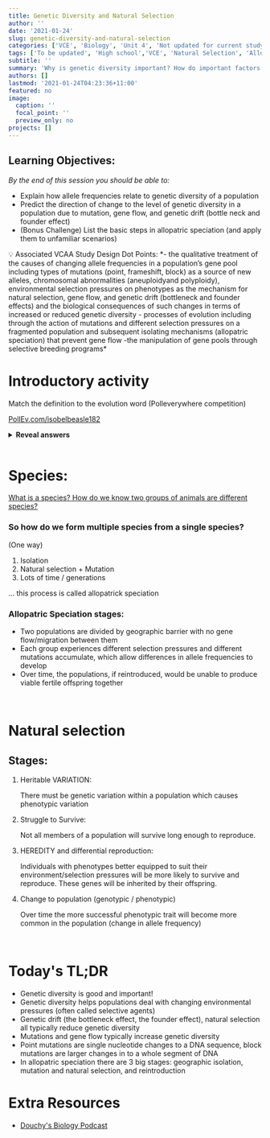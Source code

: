 ```yaml
---
title: Genetic Diversity and Natural Selection
author: ''
date: '2021-01-24'
slug: genetic-diversity-and-natural-selection
categories: ['VCE', 'Biology', 'Unit 4', 'Not updated for current study design']
tags: ['To be updated', 'High school','VCE', 'Natural Selection', 'Allopatrick speciation']
subtitle: ''
summary: 'Why is genetic diversity important? How do important factors in evolution (genetic drift, gene flow, mutation, natural selection) impact genetic diversity?'
authors: []
lastmod: '2021-01-24T04:23:36+11:00'
featured: no
image:
  caption: ''
  focal_point: ''
  preview_only: no
projects: []
---
```



## Learning Objectives:

*By the end of this session you should be able to:* 

-  Explain how allele frequencies relate to genetic diversity of a population
-  Predict the direction of change to the level of genetic diversity in a population due to mutation, gene flow, and genetic drift (bottle neck and founder effect)
- (Bonus Challenge) List the basic steps in allopatric speciation (and apply them to unfamiliar scenarios)


<aside>
💡 Associated VCAA Study Design Dot Points:                                                                                         *- the qualitative treatment of the causes of changing allele frequencies in a population’s gene pool including types of mutations (point, frameshift, block) as a source of new alleles, chromosomal abnormalities (aneuploidyand polyploidy), environmental selection pressures on phenotypes as the mechanism for natural selection, gene flow, and genetic drift (bottleneck and founder effects) and the biological consequences of such changes in terms of increased or reduced genetic diversity                                                                                                       - processes of evolution including through the action of mutations and different selection pressures on a fragmented population and subsequent isolating mechanisms (allopatric speciation) that prevent gene flow                                                                                                    -the manipulation of gene pools through selective breeding programs*

</aside>

# Introductory activity

Match the definition to the evolution word (Polleverywhere competition)

[PollEv.com/isobelbeasle182](http://pollev.com/isobelbeasle182)



<details>
<summary> <b> Reveal answers </b> </summary>

 **Gene Pool:**

- “the complete set of alleles present in a population”

**Allele Frequency**

- Incidence or proportion of genes which have a particular allele within a population

**Genetic Diversity**

- Amount of variation within a gene pool
    - *How many different alleles?*
    - *What frequency do the alleles occur?*

</details> 
<br>

# Species:

[What is a species? How do we know two groups of animals are different species?](https://embed.polleverywhere.com/free_text_polls/n30LWJDNU8pNanxQ33Rux?controls=none&short_poll=true)


### So how do we form multiple species from a single species?

(One way) 

1. Isolation 
2. Natural selection + Mutation
3. Lots of time / generations

... this process is called allopatrick speciation
<br> 

### Allopatric Speciation stages:

- Two populations are divided by geographic barrier with no gene flow/migration between them
- Each group experiences different selection pressures and different mutations accumulate, which allow differences in allele frequencies to develop
- Over time, the populations, if reintroduced, would be unable to produce viable fertile offspring together

<br>

# Natural selection 

## Stages:

1. Heritable VARIATION:
    
    There must be genetic variation within a population which causes phenotypic variation
    
2. Struggle to Survive:
    
     Not all members of a population will survive long enough to reproduce.
    
3.  HEREDITY and differential reproduction:
    
    Individuals with phenotypes better equipped to suit their environment/selection pressures will be more likely to survive and reproduce. These genes will be inherited by their offspring.
    
4. Change to population (genotypic / phenotypic) 
    
    Over time the more successful phenotypic trait will become more common in the population (change in allele frequency)

<br>

# Today's TL;DR

- Genetic diversity is good and important!
- Genetic diversity helps populations deal with changing environmental pressures (often called selective agents)
- Genetic drift (the bottleneck effect, the founder effect), natural selection all typically reduce genetic diversity
- Mutations and gene flow typically increase genetic diversity
- Point mutations are single nucleotide changes to a DNA sequence, block mutations are larger changes in to a whole segment of DNA
- In allopatric speciation there are 3 big stages:  geographic isolation, mutation and natural selection, and reintroduction



# Extra Resources

- [Douchy's Biology Podcast](https://podomatic.com/embed/html5/episode/8499902?autoplay=false)
